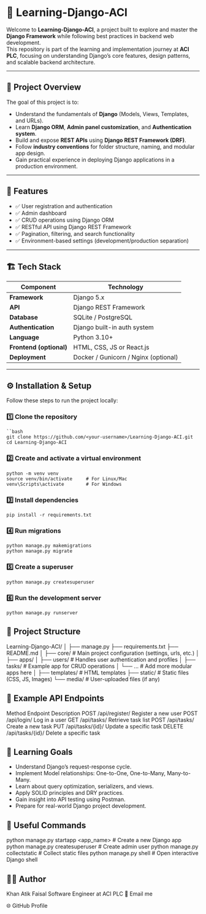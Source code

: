 # 🐍 Learning-Django-ACI

Welcome to **Learning-Django-ACI**, a project built to explore and master the **Django Framework** while following best practices in backend web development.  
This repository is part of the learning and implementation journey at **ACI PLC**, focusing on understanding Django’s core features, design patterns, and scalable backend architecture.

---

## 🚀 Project Overview

The goal of this project is to:
- Understand the fundamentals of **Django** (Models, Views, Templates, and URLs).
- Learn **Django ORM**, **Admin panel customization**, and **Authentication system**.
- Build and expose **REST APIs** using **Django REST Framework (DRF)**.
- Follow **industry conventions** for folder structure, naming, and modular app design.
- Gain practical experience in deploying Django applications in a production environment.

---

## 🧩 Features

- ✅ User registration and authentication  
- ✅ Admin dashboard  
- ✅ CRUD operations using Django ORM  
- ✅ RESTful API using Django REST Framework  
- ✅ Pagination, filtering, and search functionality  
- ✅ Environment-based settings (development/production separation)  

---

## 🏗️ Tech Stack

| Component | Technology |
|------------|-------------|
| **Framework** | Django 5.x |
| **API** | Django REST Framework |
| **Database** | SQLite / PostgreSQL |
| **Authentication** | Django built-in auth system |
| **Language** | Python 3.10+ |
| **Frontend (optional)** | HTML, CSS, JS or React.js |
| **Deployment** | Docker / Gunicorn / Nginx (optional) |

---

## ⚙️ Installation & Setup

Follow these steps to run the project locally:

### 1️⃣ Clone the repository
    ``bash
    git clone https://github.com/<your-username>/Learning-Django-ACI.git
    cd Learning-Django-ACI
    
### 2️⃣ Create and activate a virtual environment
    python -m venv venv
    source venv/bin/activate     # For Linux/Mac
    venv\Scripts\activate        # For Windows

### 3️⃣ Install dependencies
    pip install -r requirements.txt

### 4️⃣ Run migrations  
    python manage.py makemigrations
    python manage.py migrate
    
### 5️⃣ Create a superuser
    python manage.py createsuperuser

### 6️⃣ Run the development server
    python manage.py runserver

## 📂 Project Structure

Learning-Django-ACI/
│
├── manage.py
├── requirements.txt
├── README.md
│
├── core/                  # Main project configuration (settings, urls, etc.)
│
├── apps/
│   ├── users/             # Handles user authentication and profiles
│   ├── tasks/             # Example app for CRUD operations
│   └── ...                # Add more modular apps here
│
├── templates/             # HTML templates
├── static/                # Static files (CSS, JS, Images)
└── media/                 # User-uploaded files (if any)

## 🧪 Example API Endpoints

Method	Endpoint	Description
POST	/api/register/	Register a new user
POST	/api/login/	Log in a user
GET	/api/tasks/	Retrieve task list
POST	/api/tasks/	Create a new task
PUT	/api/tasks/{id}/	Update a specific task
DELETE	/api/tasks/{id}/	Delete a specific task

## 🧠 Learning Goals

- Understand Django’s request-response cycle.
- Implement Model relationships: One-to-One, One-to-Many, Many-to-Many.
- Learn about query optimization, serializers, and views.
- Apply SOLID principles and DRY practices.
- Gain insight into API testing using Postman.
- Prepare for real-world Django project development.

## 🧰 Useful Commands

python manage.py startapp <app_name>    # Create a new Django app
python manage.py createsuperuser        # Create admin user
python manage.py collectstatic          # Collect static files
python manage.py shell                  # Open interactive Django shell

## 🧑‍💻 Author

Khan Atik Faisal
Software Engineer at ACI PLC
📧 Email me

🌐 GitHub Profile
